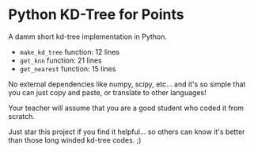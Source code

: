Python KD-Tree for Points
=========================

A damm short kd-tree implementation in Python.
- `make_kd_tree` function: 12 lines
- `get_knn` function: 21 lines 
- `get_nearest` function: 15 lines

No external dependencies like numpy, scipy, etc...
and it's so simple that you can just copy and paste, or translate to other languages!

Your teacher will assume that you are a good student who coded it from scratch.

Just star this project if you find it helpful... so others can know it's better than those long winded kd-tree codes. ;)